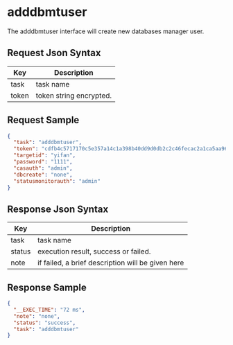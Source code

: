 # adddbmtuser

The adddbmtuser interface will create new databases manager user.

## Request Json Syntax

| **Key** | **Description** |
| --- | --- |
| task | task name |
| token | token string encrypted. |

## Request Sample

```json
{
  "task": "adddbmtuser",
  "token": "cdfb4c5717170c5e357a14c1a398b40dd9d0db2c2c46fecac2a1ca5aa96e21aa7926f07dd201b6aa",
  "targetid": "yifan",
  "password": "1111",
  "casauth": "admin",
  "dbcreate": "none",
  "statusmonitorauth": "admin"
}
```

## Response Json Syntax

| **Key** | **Description** |
| --- | --- |
| task | task name |
| status | execution result, success or failed. |
| note | if failed, a brief description will be given here |


## Response Sample

```json
{
  "__EXEC_TIME": "72 ms",
  "note": "none",
  "status": "success",
  "task": "adddbmtuser"
}
```
